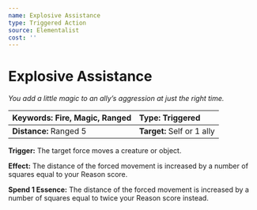 ```yaml
---
name: Explosive Assistance
type: Triggered Action
source: Elementalist
cost: ''
---
```


# Explosive Assistance

*You add a little magic to an ally’s aggression at just the right time.*

| **Keywords:** Fire, Magic, Ranged | **Type:** Triggered        |
| :-------------------------------- | :------------------------- |
| **Distance:** Ranged 5            | **Target:** Self or 1 ally |

**Trigger:** The target force moves a creature or object.

**Effect:** The distance of the forced movement is increased by a number of squares equal to your Reason score.

**Spend 1 Essence:** The distance of the forced movement is increased by a number of squares equal to twice your Reason score instead.
